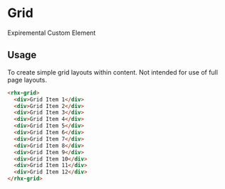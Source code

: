 # Grid
Expiremental Custom Element

## Usage
To create simple grid layouts within content.  Not intended for use of full page layouts.

```html
<rhx-grid>
  <div>Grid Item 1</div>
  <div>Grid Item 2</div>
  <div>Grid Item 3</div>
  <div>Grid Item 4</div>
  <div>Grid Item 5</div>
  <div>Grid Item 6</div>
  <div>Grid Item 7</div>
  <div>Grid Item 8</div>
  <div>Grid Item 9</div>
  <div>Grid Item 10</div>
  <div>Grid Item 11</div>
  <div>Grid Item 12</div>
</rhx-grid>
```
